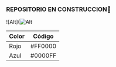 ### REPOSITORIO EN CONSTRUCCION👋
![Alt](![Alt](https://imgv3.fotor.com/images/homepage-feature-card/PNG-de-coches.jpg)
	
| Color | Código |
| ----------- | ----------- |
| Rojo | #FF0000 |
| Azul | #0000FF |
<!--
**AndresCifu13/AndresCifu13** is a ✨ _special_ ✨ repository because its `README.md` (this file) appears on your GitHub profile.

Here are some ideas to get you started:

- 🔭 I’m currently working on ...
- 🌱 I’m currently learning ...
- 👯 I’m looking to collaborate on ...
- 🤔 I’m looking for help with ...
- 💬 Ask me about ...
- 📫 How to reach me: ...
- 😄 Pronouns: ...
- ⚡ Fun fact: ...
-->
